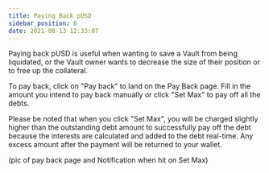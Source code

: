```yaml
---
title: Paying Back pUSD
sidebar_position: 6
date: 2021-08-13 12:33:07
---
```


Paying back pUSD is useful when wanting to save a Vault from being liquidated, or the Vault owner wants to decrease the size of their position or to free up the collateral. 

To pay back, click on "Pay back" to land on the Pay Back page. Fill in the amount you intend to pay back manually or click "Set Max" to pay off all the debts. 

Please be noted that when you click "Set Max", you will be charged slightly higher than the outstanding debt amount to successfully pay off the debt because the interests are calculated and added to the debt real-time. Any excess amount after the payment will be returned to your wallet.  

(pic of pay back page and Notification when hit on Set Max)

